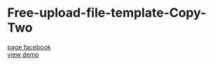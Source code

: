 # Free-upload-file-template-Copy-Two
<a href="https://www.facebook.com/Webi4u-670245179977567">page facebook</a><br/>
<a href="http://webi4u.com/web/article/Free-upload-file-template-Copy-Two/page/0">view demo</a>
